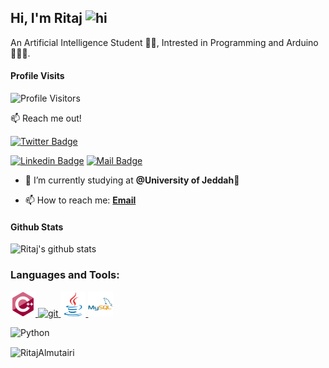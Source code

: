 ## Hi, I'm Ritaj <img src="https://user-images.githubusercontent.com/1303154/88677602-1635ba80-d120-11ea-84d8-d263ba5fc3c0.gif" width="20px" alt="hi">
An Artificial Intelligence Student 🦾🤖, Intrested in Programming and Arduino 👩🏻‍💻. 

#### Profile Visits 
![Profile Visitors](https://visitor-badge.glitch.me/badge?page_id=RitajAlmutairi.RitajAlmutairi)


:mailbox: Reach me out!

[![Twitter Badge](https://img.shields.io/twitter/follow/endlessReyy?logo=twitter&style=for-the-badge&https://twitter.com/endlessReyy)](https://twitter.com/endlessReyy) 

[![Linkedin Badge](https://img.shields.io/badge/-Linkedin-0e76a8?style=for-the-badge&labelColor=0e76a8&logo=linkedin&logoColor=white)](https://www.linkedin.com/in/ritaj-almutairi-566b16210/)  [![Mail Badge](https://img.shields.io/badge/-Email-c0392b?style=for-the-badge&labelColor=c0392b&logo=gmail&logoColor=white)](mailto:riitaaj5@gmail.com)




- 🔭 I’m currently studying at **@University of Jeddah**🏫


- 📫 How to reach me: **[Email](mailto:riitaaj5@gmail.com)**

#### Github Stats

![Ritaj's github stats](https://github-readme-stats.vercel.app/api?username=ritajalmutairi&count_private=true&theme=tokyonight&hide=contribs,prs)

</details>


<h3 align="left">Languages and Tools:</h3>
<p align="left">

</a> <a href="https://www.w3schools.com/cpp/" target="_blank" rel="noreferrer"> 
<img src="https://raw.githubusercontent.com/devicons/devicon/master/icons/cplusplus/cplusplus-original.svg" alt="cplusplus" width="40" height="40"/> 
 <a href="https://git-scm.com/" target="_blank" rel="noreferrer"> 
 <img src="https://www.vectorlogo.zone/logos/git-scm/git-scm-icon.svg" alt="git" width="40" height="40"/> </a> <a href="https://www.java.com" target="_blank" rel="noreferrer"> 
<img src="https://raw.githubusercontent.com/devicons/devicon/master/icons/java/java-original.svg" alt="java" width="40" height="40"/> </a> <a href="https://kotlinlang.org" target="_blank" rel="noreferrer"> <img src="https://raw.githubusercontent.com/devicons/devicon/master/icons/mysql/mysql-original-wordmark.svg" alt="mysql" width="40" height="40"/> </a> </p> ![Python](https://img.shields.io/badge/python-3670A0?style=for-the-badge&logo=python&logoColor=ffdd54)

<p><img align="center" src="https://github-readme-streak-stats.herokuapp.com?user=RitajAlmutairi" alt="RitajAlmutairi" /></p>



